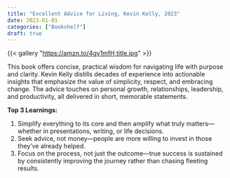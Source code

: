 ```yaml
---
title: "Excellent Advice for Living, Kevin Kelly, 2023"
date: 2023-01-01
categories: ["Bookshelf"]
draft: true
---
```


{{< gallery "https://amzn.to/4gy1mfH,title.jpg" >}}

This book offers concise, practical wisdom for navigating life with purpose and clarity. Kevin Kelly distills decades of experience into actionable insights that emphasize the value of simplicity, respect, and embracing change. The advice touches on personal growth, relationships, leadership, and productivity, all delivered in short, memorable statements.

**Top 3 Learnings:**

1. Simplify everything to its core and then amplify what truly matters—whether in presentations, writing, or life decisions.
2. Seek advice, not money—people are more willing to invest in those they’ve already helped.
3. Focus on the process, not just the outcome—true success is sustained by consistently improving the journey rather than chasing fleeting results.
